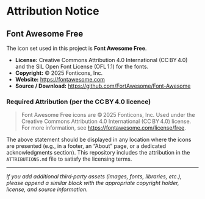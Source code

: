 # Attribution Notice

## Font Awesome Free

The icon set used in this project is **Font Awesome Free**.

- **License:** Creative Commons Attribution 4.0 International (CC BY 4.0)  
  and the SIL Open Font License (OFL 1.1) for the fonts.  
- **Copyright:** © 2025 Fonticons, Inc.  
- **Website:** https://fontawesome.com  
- **Source / Download:** https://github.com/FortAwesome/Font-Awesome

### Required Attribution (per the CC BY 4.0 licence)

> Font Awesome Free icons are © 2025 Fonticons, Inc. Used under the Creative Commons Attribution 4.0 International (CC BY 4.0) license.  
> For more information, see https://fontawesome.com/license/free.

The above statement should be displayed in any location where the icons are presented (e.g., in a footer, an “About” page, or a dedicated acknowledgments section). This repository includes the attribution in the `ATTRIBUTIONS.md` file to satisfy the licensing terms.

---

*If you add additional third‑party assets (images, fonts, libraries, etc.), please append a similar block with the appropriate copyright holder, license, and source information.*
